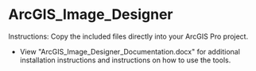 # ArcGIS_Image_Designer

Instructions: Copy the included files directly into your ArcGIS Pro project.

- View "ArcGIS_Image_Designer_Documentation.docx" for additional installation instructions and instructions on how to use the tools.
